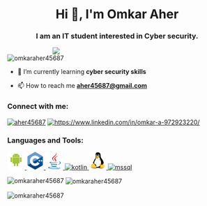 <h1 align="center">Hi 👋, I'm Omkar Aher</h1>
<h3 align="center">I am an IT student interested in Cyber security.</h3>
<img align="right" width ="400" src="https://media.tenor.com/Ug6cbVA1ZsMAAAAM/developer.gif"

<p align="left"> <img src="https://komarev.com/ghpvc/?username=omkaraher45687&label=Profile%20views&color=0e75b6&style=flat" alt="omkaraher45687" /> </p>

- 🌱 I’m currently learning **cyber security skills**

- 📫 How to reach me **aher45687@gmail.com**

<h3 align="left">Connect with me:</h3>
<p align="left">
<a href="https://twitter.com/aher45687" target="blank"><img align="center" src="https://raw.githubusercontent.com/rahuldkjain/github-profile-readme-generator/master/src/images/icons/Social/twitter.svg" alt="aher45687" height="30" width="40" /></a>
<a href="https://linkedin.com/in/https://www.linkedin.com/in/omkar-a-972923220/" target="blank"><img align="center" src="https://raw.githubusercontent.com/rahuldkjain/github-profile-readme-generator/master/src/images/icons/Social/linked-in-alt.svg" alt="https://www.linkedin.com/in/omkar-a-972923220/" height="30" width="40" /></a>
</p>

<h3 align="left">Languages and Tools:</h3>
<p align="left"> <a href="https://developer.android.com" target="_blank" rel="noreferrer"> <img src="https://raw.githubusercontent.com/devicons/devicon/master/icons/android/android-original-wordmark.svg" alt="android" width="40" height="40"/> </a> <a href="https://www.w3schools.com/cpp/" target="_blank" rel="noreferrer"> <img src="https://raw.githubusercontent.com/devicons/devicon/master/icons/cplusplus/cplusplus-original.svg" alt="cplusplus" width="40" height="40"/> </a> <a href="https://www.java.com" target="_blank" rel="noreferrer"> <img src="https://raw.githubusercontent.com/devicons/devicon/master/icons/java/java-original.svg" alt="java" width="40" height="40"/> </a> <a href="https://kotlinlang.org" target="_blank" rel="noreferrer"> <img src="https://www.vectorlogo.zone/logos/kotlinlang/kotlinlang-icon.svg" alt="kotlin" width="40" height="40"/> </a> <a href="https://www.linux.org/" target="_blank" rel="noreferrer"> <img src="https://raw.githubusercontent.com/devicons/devicon/master/icons/linux/linux-original.svg" alt="linux" width="40" height="40"/> </a> <a href="https://www.microsoft.com/en-us/sql-server" target="_blank" rel="noreferrer"> <img src="https://www.svgrepo.com/show/303229/microsoft-sql-server-logo.svg" alt="mssql" width="40" height="40"/> </a> </p>

<p><img align="left" src="https://github-readme-stats.vercel.app/api/top-langs?username=omkaraher45687&show_icons=true&locale=en&layout=compact" alt="omkaraher45687" /></p>

<p>&nbsp;<img align="center" src="https://github-readme-stats.vercel.app/api?username=omkaraher45687&show_icons=true&locale=en" alt="omkaraher45687" /></p>

<p><img align="center" src="https://github-readme-streak-stats.herokuapp.com/?user=omkaraher45687&" alt="omkaraher45687" /></p>
